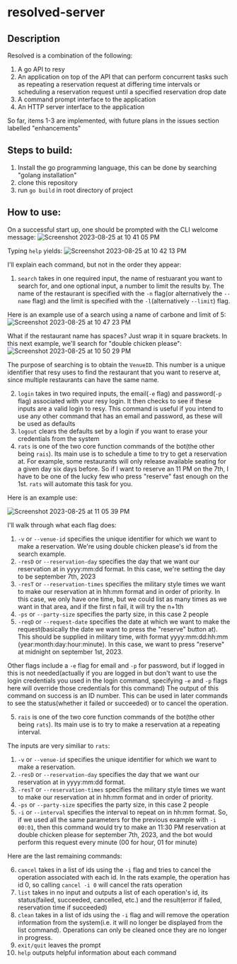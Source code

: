 # resolved-server
## Description
Resolved is a combination of the following:
1. A go API to resy
2. An application on top of the API that can perform concurrent tasks such as repeating a reservation request at differing time intervals or scheduling a reservation request until a specified reservation drop date
3. A command prompt interface to the application
4. An HTTP server interface to the application

So far, items 1-3 are implemented, with future plans in the issues section labelled "enhancements"


## Steps to build:

1. Install the go programming language, this can be done by searching "golang installation"
2. clone this repository
3. run `go build` in root directory of project 

## How to use:

On a successful start up, one should be prompted with the CLI welcome message:
![Screenshot 2023-08-25 at 10 41 05 PM](https://github.com/21Bruce/resolved-server/assets/57542085/54e339e0-82e3-431f-9869-928bee6e1408)

Typing `help` yields:
![Screenshot 2023-08-25 at 10 42 13 PM](https://github.com/21Bruce/resolved-server/assets/57542085/109ce62b-399b-4cdb-90e5-70fd4cc2f137)

I'll explain each command, but not in the order they appear:
1. `search` takes in one required input, the name of restuarant you want to search for, and one optional input, a number to limit the results by. The name of the restaurant is specified with the `-n` flag(or alternatively the `--name` flag) and the limit is specified with the `-l`(alternatively `--limit`) flag.

Here is an example use of a search using a name of carbone and limit of 5: 
![Screenshot 2023-08-25 at 10 47 23 PM](https://github.com/21Bruce/resolved-server/assets/57542085/835fecb6-b53b-457a-a861-c0eafe90d09a)

What if the restaurant name has spaces? Just wrap it in square brackets. In this next example, we'll search for "double chicken please":
![Screenshot 2023-08-25 at 10 50 29 PM](https://github.com/21Bruce/resolved-server/assets/57542085/636f5ab9-c7c5-4a22-b8c3-737515e4f417)

The purpose of searching is to obtain the `VenueID`. This number is a unique identifier that resy uses to find the restaurant that you want to reserve at, since multiple restaurants can have the same name.

2. `login` takes in two required inputs, the email(`-e` flag) and password(`-p` flag) associated with your resy login. It then checks to see if these inputs are a valid login to resy. This command is useful if you intend to use any other command that has an email and password, as these will be used as defaults
3. `logout` clears the defaults set by a login if you want to erase your credentials from the system
4. `rats` is one of the two core function commands of the bot(the other being `rais`). Its main use is to schedule a time to try to get a reservation at. For example, some restaurants will only release available seating for a given day six days before. So if I want to reserve an 11 PM on the 7th, I have
to be one of the lucky few who press "reserve" fast enough on the 1st. `rats` will automate this task for you.

Here is an example use:

![Screenshot 2023-08-25 at 11 05 39 PM](https://github.com/21Bruce/resolved-server/assets/57542085/2e042d36-50f7-4042-8012-f7bb8539828e)

I'll walk through what each flag does:
1. `-v` or `--venue-id` specifies the unique identifier for which we want to make a reservation. We're using double chicken please's id from the search example.
2. `-resD` or `--reservation-day` specifies the day that we want our reservation at in yyyy:mm:dd format. In this case, we're setting the day to be september 7th, 2023
3. `-resT` or `--reservation-times` specifies the military style times we want to make our reservation at in hh:mm format and in order of priority. In this case, we only have one time, but we could list as many times as we want in that area, and if the first n fail, it will try the n+1th
4. `-ps` or `--party-size` specifies the party size, in this case 2 people
5. `-reqD` or `--request-date` specifies the date at which we want to make the request(basically the date we want to press the "reserve" button at). This should be supplied in military time, with format yyyy:mm:dd:hh:mm (year:month:day:hour:minute). In this case, we want to press
"reserve" at midnight on september 1st, 2023.

Other flags include a `-e` flag for email and `-p` for password, but if logged in this is not needed(actually if you are logged in but don't want to use the login credentials you used in the login command, specifying `-e` and `-p` flags here will override those credentials for this command)
The output of this command on success is an ID number. This can be used in later commands to see the status(whether it failed or succeeded) or to cancel the operation.

5. `rais` is one of the two core function commands of the bot(the other being `rats`). Its main use is to try to make a reservation at a repeating interval.

The inputs are very similiar to `rats`:
1. `-v` or `--venue-id` specifies the unique identifier for which we want to make a reservation. 
2. `-resD` or `--reservation-day` specifies the day that we want our reservation at in yyyy:mm:dd format.
3. `-resT` or `--reservation-times` specifies the military style times we want to make our reservation at in hh:mm format and in order of priority. 
4. `-ps` or `--party-size` specifies the party size, in this case 2 people
5. `-i` or `--interval` specifies the interval to repeat on in hh:mm format. So, if we used all the same parameters for the previous example with `-i 00:01`, then this command would try to make an 11:30 PM reservation at double chicken please for september 7th, 2023, and the bot would perform this request every minute (00 for hour, 01 for minute)

Here are the last remaining commands:

6. `cancel` takes in a list of ids using the `-i` flag and tries to cancel the operation associated with each id. In the rats example, the operation has id 0, so calling `cancel -i 0` will cancel the rats operation
7. `list` takes in no input and outputs a list of each operation's id, its status(failed, succeeded, cancelled, etc.) and the result(error if failed, reservation time if succeeded)
8. `clean` takes in a list of ids using the `-i` flag and will remove the operation information from the system(i.e. it will no longer be displayed from the list command). Operations can only be cleaned once they are no longer in progress.
9. `exit/quit` leaves the prompt
10. `help` outputs helpful information about each command

